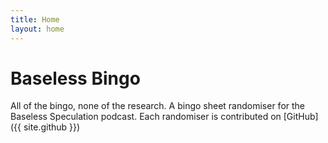 ```yaml
---
title: Home
layout: home
---
```


# Baseless Bingo
All of the bingo, none of the research. A bingo sheet randomiser for the Baseless Speculation podcast. Each randomiser is contributed on [GitHub]({{ site.github }})